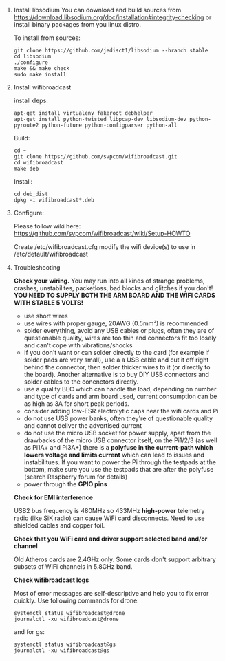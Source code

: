 1. Install libsodium
You can download and build sources from https://download.libsodium.org/doc/installation#integrity-checking
or install binary packages from you linux distro.

   To install from sources:
   ```
   git clone https://github.com/jedisct1/libsodium --branch stable
   cd libsodium
   ./configure
   make && make check
   sudo make install
   ```

2. Install wifibroadcast

   install deps:
   ```
   apt-get install virtualenv fakeroot debhelper
   apt-get install python-twisted libpcap-dev libsodium-dev python-pyroute2 python-future python-configparser python-all
   ```

   Build:

   ```
   cd ~
   git clone https://github.com/svpcom/wifibroadcast.git
   cd wifibroadcast
   make deb
   ```

   Install:
   ```
   cd deb_dist
   dpkg -i wifibroadcast*.deb
   ```

3. Configure:

   Please follow wiki here:
   https://github.com/svpcom/wifibroadcast/wiki/Setup-HOWTO

   Create /etc/wifibroadcast.cfg
   modify the wifi device(s) to use in /etc/default/wifibroadcast

4. Troubleshooting

   **Check your wiring.** You may run into all kinds of strange problems, crashes, unstabilites, packetloss, bad blocks and glitches if you don't! **YOU NEED TO SUPPLY BOTH THE ARM BOARD AND THE WIFI CARDS WITH STABLE 5 VOLTS!**

   -  use short wires
   -  use wires with proper gauge, 20AWG (0.5mm²) is recommended
   -  solder everything, avoid any USB cables or plugs, often they are of questionable quality, wires are too thin and connectors fit too losely and can't cope with vibrations/shocks
   -  If you don't want or can solder directly to the card (for example if solder pads are very small), use a a USB cable and cut it off right behind the connector, then solder thicker wires to it (or directly to the board). Another alternative is to buy DIY USB connectors and solder cables to the conenctors directly.
   -  use a quality BEC which can handle the load, depending on number and type of cards and arm board used, current consumption can be as high as 3A for short peak periods.
   - consider adding low-ESR electrolytic caps near the wifi cards and Pi
   - do not use USB power banks, often they're of questionable quality and cannot deliver the advertised current
   - do not use the micro USB socket for power supply, apart from the drawbacks of the micro USB connector itself, on the Pi1/2/3 (as well as Pi1A+ and Pi3A+) there is a **polyfuse in the current-path which lowers voltage and limits current** which can lead to issues and instabilitues. If you want to power the Pi through the testpads at the bottom, make sure you use the testpads that are after the polyfuse (search Raspberry forum for details)
   - power through the **GPIO pins**

   **Check for EMI interference**

   USB2 bus frequency is 480MHz so 433MHz **high-power** telemetry radio (like SiK radio) can cause WiFi card disconnects. Need to use shielded cables and copper foil.

   **Check that you WiFi card and driver support selected band and/or channel**

   Old Atheros cards are 2.4GHz only. Some cards don't support arbitrary subsets of WiFi channels in 5.8GHz band.

   **Check wifibroadcast logs**

   Most of error messages are self-descriptive and help you to fix error quickly. Use following commands for drone:
   ```
   systemctl status wifibroadcast@drone
   journalctl -xu wifibroadcast@drone
   ```
   and for gs:
   ```
   systemctl status wifibroadcast@gs
   journalctl -xu wifibroadcast@gs
   ```